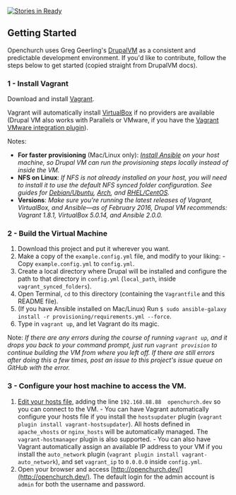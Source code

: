 [![Stories in Ready](https://badge.waffle.io/dustinleblanc/openchurch.png?label=ready&title=Ready)](http://waffle.io/dustinleblanc/openchurch)
## Getting Started

Openchurch uses Greg Geerling's [DrupalVM](http://www.drupalvm.com/) as a consistent and predictable development environment. If you'd like to contribute, follow the steps below to get started (copied straight from DrupalVM docs).

### 1 - Install Vagrant

Download and install [Vagrant](https://www.vagrantup.com/downloads.html).

Vagrant will automatically install [VirtualBox](https://www.virtualbox.org/wiki/Downloads) if no providers are available (Drupal VM also works with Parallels or VMware, if you have the [Vagrant VMware integration plugin](http://www.vagrantup.com/vmware)).

Notes:

  - **For faster provisioning** (Mac/Linux only): *[Install Ansible](http://docs.ansible.com/intro_installation.html) on your host machine, so Drupal VM can run the provisioning steps locally instead of inside the VM.*
  - **NFS on Linux**: *If NFS is not already installed on your host, you will need to install it to use the default NFS synced folder configuration. See guides for [Debian/Ubuntu](https://www.digitalocean.com/community/tutorials/how-to-set-up-an-nfs-mount-on-ubuntu-14-04), [Arch](https://wiki.archlinux.org/index.php/NFS#Installation), and [RHEL/CentOS](https://www.digitalocean.com/community/tutorials/how-to-set-up-an-nfs-mount-on-centos-6).*
  - **Versions**: *Make sure you're running the latest releases of Vagrant, VirtualBox, and Ansible—as of February 2016, Drupal VM recommends: Vagrant 1.8.1, VirtualBox 5.0.14, and Ansible 2.0.0.*

### 2 - Build the Virtual Machine

  1. Download this project and put it wherever you want.
  2. Make a copy of the `example.config.yml` file, and modify to your liking:
    - Copy `example.config.yml` to `config.yml`.
  3. Create a local directory where Drupal will be installed and configure the path to that directory in `config.yml` (`local_path`, inside `vagrant_synced_folders`).
  4. Open Terminal, `cd` to this directory (containing the `Vagrantfile` and this README file).
  5. (If you have Ansible installed on Mac/Linux) Run `$ sudo ansible-galaxy install -r provisioning/requirements.yml --force`.
  6. Type in `vagrant up`, and let Vagrant do its magic.

Note: *If there are any errors during the course of running `vagrant up`, and it drops you back to your command prompt, just run `vagrant provision` to continue building the VM from where you left off. If there are still errors after doing this a few times, post an issue to this project's issue queue on GitHub with the error.*

### 3 - Configure your host machine to access the VM.

  1. [Edit your hosts file](http://www.rackspace.com/knowledge_center/article/how-do-i-modify-my-hosts-file), adding the line `192.168.88.88  openchurch.dev` so you can connect to the VM.
    - You can have Vagrant automatically configure your hosts file if you install the `hostsupdater` plugin (`vagrant plugin install vagrant-hostsupdater`). All hosts defined in `apache_vhosts` or `nginx_hosts` will be automatically managed. The `vagrant-hostmanager` plugin is also supported.
    - You can also have Vagrant automatically assign an available IP address to your VM if you install the `auto_network` plugin (`vagrant plugin install vagrant-auto_network`), and set `vagrant_ip` to `0.0.0.0` inside `config.yml`.
  2. Open your browser and access [http://openchurch.dev/](http://openchurch.dev/). The default login for the admin account is `admin` for both the username and password.
